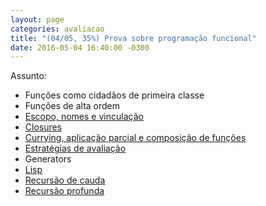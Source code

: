 ```yaml
---
layout: page
categories: avaliacao
title: "(04/05, 35%) Prova sobre programação funcional"
date: 2016-05-04 16:40:00 -0300
---
```


Assunto:

- Funções como cidadãos de primeira classe
- Funções de alta ordem
- [Escopo, nomes e vinculação](nomes)
- [Closures](closure)
- [Currying, aplicação parcial e composição de funções](currying)
- [Estratégias de avaliação](evaluation)
- Generators
- [Lisp](lisp)
- [Recursão de cauda](lisp-recursao)
- [Recursão profunda](lisp-rec-prof)

